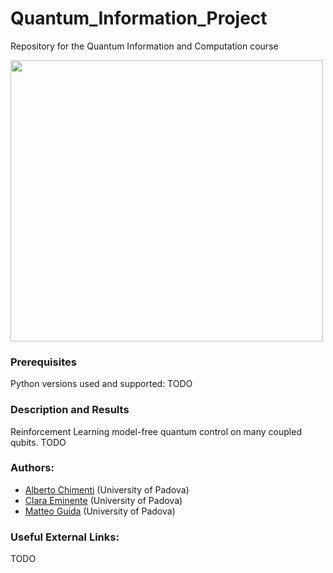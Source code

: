 # Quantum_Information_Project
Repository for the Quantum Information and Computation course

<img src=https://www.researchgate.net/publication/335028508/figure/fig1/AS:789466423762944@1565234871365/The-Bloch-sphere-provides-a-useful-means-of-visualizing-the-state-of-a-single-qubit-and.ppm width="500" height="450" border="0"/> 

### Prerequisites
Python versions used and supported:
TODO

###  Description and Results
Reinforcement Learning model-free quantum control on many coupled qubits.
TODO
### Authors:

- [Alberto Chimenti](https://github.com/albchim) (University of Padova)
- [Clara Eminente](https://github.com/ceminente) (University of Padova)
- [Matteo Guida](https://github.com/matteoguida) (University of Padova)

### Useful External Links:
TODO